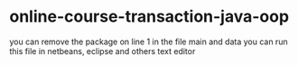 # online-course-transaction-java-oop

you can remove the package on line 1 in the file main and data
you can run this file in netbeans, eclipse and others text editor
